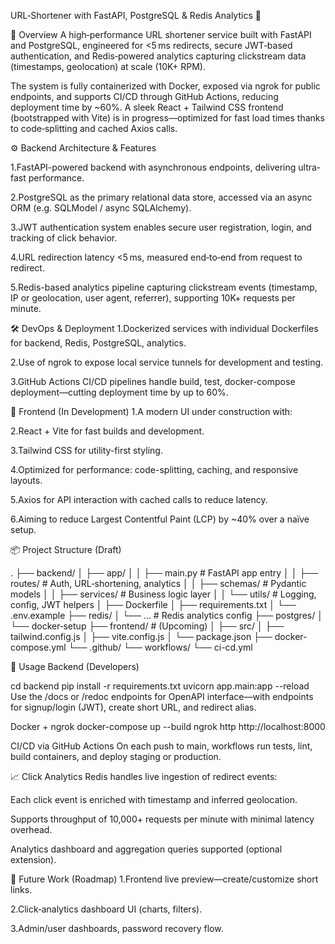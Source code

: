 URL‑Shortener with FastAPI, PostgreSQL & Redis Analytics 🚀

🔗 Overview
A high‑performance URL shortener service built with FastAPI and PostgreSQL, engineered for <5 ms redirects, secure JWT‑based authentication, and Redis‑powered analytics capturing clickstream data (timestamps, geolocation) at scale (10K+ RPM).

The system is fully containerized with Docker, exposed via ngrok for public endpoints, and supports CI/CD through GitHub Actions, reducing deployment time by ~60%. A sleek React + Tailwind CSS frontend (bootstrapped with Vite) is in progress—optimized for fast load times thanks to code‑splitting and cached Axios calls.


⚙️ Backend Architecture & Features

1.FastAPI-powered backend with asynchronous endpoints, delivering ultra-fast performance.

2.PostgreSQL as the primary relational data store, accessed via an async ORM (e.g. SQLModel / async SQLAlchemy).

3.JWT authentication system enables secure user registration, login, and tracking of click behavior.

4.URL redirection latency <5 ms, measured end‑to‑end from request to redirect.

5.Redis-based analytics pipeline capturing clickstream events (timestamp, IP or geolocation, user agent, referrer), supporting 10K+ requests per minute.


🛠 DevOps & Deployment
1.Dockerized services with individual Dockerfiles for backend, Redis, PostgreSQL, analytics.

2.Use of ngrok to expose local service tunnels for development and testing.

3.GitHub Actions CI/CD pipelines handle build, test, docker-compose deployment—cutting deployment time by up to 60%.


🧩 Frontend (In Development)
1.A modern UI under construction with:

2.React + Vite for fast builds and development.

3.Tailwind CSS for utility-first styling.

4.Optimized for performance: code-splitting, caching, and responsive layouts.

5.Axios for API interaction with cached calls to reduce latency.

6.Aiming to reduce Largest Contentful Paint (LCP) by ~40% over a naïve setup.


📦 Project Structure (Draft)

.
├── backend/
│   ├── app/
│   │   ├── main.py           # FastAPI app entry
│   │   ├── routes/           # Auth, URL‑shortening, analytics
│   │   ├── schemas/          # Pydantic models
│   │   ├── services/         # Business logic layer
│   │   └── utils/            # Logging, config, JWT helpers
│   ├── Dockerfile
│   ├── requirements.txt
│   └── .env.example
├── redis/
│   └── ...                   # Redis analytics config
├── postgres/
│   └── docker‑setup
├── frontend/                 # (Upcoming)
│   ├── src/
│   ├── tailwind.config.js
│   ├── vite.config.js
│   └── package.json
├── docker-compose.yml
└── .github/
    └── workflows/
        └── ci-cd.yml

        
🚀 Usage
Backend (Developers)

cd backend
pip install -r requirements.txt
uvicorn app.main:app --reload
Use the /docs or /redoc endpoints for OpenAPI interface—with endpoints for signup/login (JWT), create short URL, and redirect alias.


Docker + ngrok
docker-compose up --build
ngrok http http://localhost:8000

CI/CD via GitHub Actions
On each push to main, workflows run tests, lint, build containers, and deploy staging or production.

📈 Click Analytics
Redis handles live ingestion of redirect events:

Each click event is enriched with timestamp and inferred geolocation.

Supports throughput of 10,000+ requests per minute with minimal latency overhead.

Analytics dashboard and aggregation queries supported (optional extension).


🧠 Future Work (Roadmap)
1.Frontend live preview—create/customize short links.

2.Click‑analytics dashboard UI (charts, filters).

3.Admin/user dashboards, password recovery flow.
